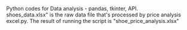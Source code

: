Python codes for Data analysis - pandas, tkinter, API.<br>
shoes_data.xlsx" is the raw data file that's processed by price analysis excel.py. The result of running the script is "shoe_price_analysis.xlsx"
